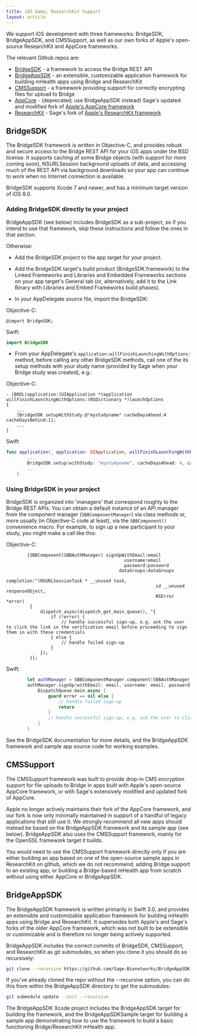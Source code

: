 ```yaml
---
title: iOS &amp; ResearchKit Support
layout: article
---
```


<div class="ui positive message">
We support iOS development with three frameworks: BridgeSDK, BridgeAppSDK, and CMSSupport, as well as our own forks of Apple's open-source ResearchKit and AppCore frameworks.

The relevant Github repos are:

<ul>
    <li>
        <a href="https://github.com/Sage-Bionetworks/Bridge-iOS-SDK.git">BridgeSDK</a> - a framework to access the Bridge REST API
    </li>
    <li>
        <a href="https://github.com/Sage-Bionetworks/BridgeAppSDK.git">BridgeAppSDK</a> - an extensible, customizable application framework for building mHealth apps using Bridge and ResearchKit
    </li>
	<li>
		<a href="https://github.com/Sage-Bionetworks/CMSSupport.git">CMSSupport</a> - a framework providing support for correctly encrypting files for upload to Bridge
	</li>
	<li>
		<a href="https://github.com/Sage-Bionetworks/AppCore.git">AppCore</a> - (deprecated; use BridgeAppSDK instead) Sage's updated and modified fork of <a href="https://github.com/ResearchKit/AppCore.git">Apple's AppCore framework</a>
	</li>
	<li>
		<a href="https://github.com/Sage-Bionetworks/ResearchKit.git">ResearchKit</a> - Sage's fork of <a href="https://github.com/ResearchKit/ResearchKit.git">Apple's ResearchKit framework</a>
	</li>
</ul>
</div>

## BridgeSDK

The BridgeSDK framework is written in Objective-C, and provides robust and secure access to the Bridge REST API for your iOS apps under the BSD license. It supports caching of some Bridge objects (with support for more coming soon), NSURLSession background uploads of data, and accessing much of the REST API via background downloads so your app can continue to work when no Internet connection is available.

BridgeSDK supports Xcode 7 and newer, and has a minimum target version of iOS 8.0.

### Adding BridgeSDK directly to your project

BridgeAppSDK (see below) includes BridgeSDK as a sub-project, so if you intend to use that framework, skip these instructions and follow the ones in that section.

Otherwise:

- Add the BridgeSDK project to the app target for your project.

- Add the BridgeSDK target's build product (BridgeSDK.framework) to the Linked Frameworks and Libraries and Embedded Frameworks sections on your app target's General tab (or, alternatively, add it to the Link Binary with Libraries and Embed Frameworks build phases).

- In your AppDelegate source file, import the BridgeSDK:

Objective-C:
```objc
@import BridgeSDK;
```

Swift:
```swift
import BridgeSDK
```

- From your AppDelegate's `application:willFinishLaunchingWithOptions:` method, before calling any other BridgeSDK methods, call one of the its setup methods with your study name (provided by Sage when your Bridge study was created), e.g.:

Objective-C:
```objc
- (BOOL)application:(UIApplication *)application willFinishLaunchingWithOptions:(NSDictionary *)launchOptions
{
	...
	[BridgeSDK setupWithStudy:@"mystudyname" cacheDaysAhead:4 cacheDaysBehind:1];
	...
}
```

Swift:
```swift
func application(_ application: UIApplication, willFinishLaunchingWithOptions launchOptions: [UIApplicationLaunchOptionsKey: Any]?) -> Bool {
        ...
        BridgeSDK.setup(withStudy: "mystudyname", cacheDaysAhead: 4, cacheDaysBehind: 1)
        ...
    }
```

### Using BridgeSDK in your project

BridgeSDK is organized into 'managers' that correspond roughly to the Bridge REST APIs. You can obtain a default instance of an API manager from the component manager (`SBBComponentManager`) via class methods or, more usually (in Objective-C code at least), via the `SBBComponent()` convenience macro. For example, to sign up a new participant to your study, you might make a call like this:

Objective-C:
```objc
        [SBBComponent(SBBAuthManager) signUpWithEmail:email
                                             username:email
                                             password:password
                                           dataGroups:dataGroups
                                           completion:^(NSURLSessionTask * __unused task,
                                                         id __unused responseObject,
                                                         NSError *error)
         {
             dispatch_async(dispatch_get_main_queue(), ^{
                 if (!error) {
                     // handle successful sign-up, e.g. ask the user to click the link in the verification email before proceeding to sign them in with these credentials
                 } else {
					 // handle failed sign-up
				 }
             });
         }];
```

Swift:
```swift
        let authManager = SBBComponentManager.component(SBBAuthManager.self) as! SBBAuthManagerProtocol
        authManager.signUp(withEmail: email, username: email, password: password) { (_, responseObject, error) in
            DispatchQueue.main.async {
                guard error == nil else {
                    // handle failed sign-up
                    return
                }
                // handle successful sign-up, e.g. ask the user to click the link in the verification email before proceeding to sign them in with these credentials
            }
        }
```

See the BridgeSDK documentation for more details, and the BridgeAppSDK framework and sample app source code for working examples.

## CMSSupport

The CMSSupport framework was built to provide drop-in CMS encryption support for file uploads to Bridge in apps built with Apple's open-source AppCore framework, or with Sage's extensively modified and updated fork of AppCore. 

Apple no longer actively maintains their fork of the AppCore framework, and our fork is now only minimally maintained in support of a handful of legacy applications that still use it. We strongly recommend all new apps should instead be based on the BridgeAppSDK framework and its sample app (see below). BridgeAppSDK also uses the CMSSupport framework, mainly for the OpenSSL framework target it builds.

You would need to use the CMSSupport framework directly only if you are either building an app based on one of the open-source sample apps in ResearchKit on github, which we do not recommend; adding Bridge support to an existing app; or building a Bridge-based mHealth app from scratch without using either AppCore or BridgeAppSDK.

## BridgeAppSDK

The BridgeAppSDK framework is written primarily in Swift 3.0, and provides an extensible and customizable application framework for building mHealth apps using Bridge and ResearchKit. It supersedes both Apple's and Sage's forks of the older AppCore framework, which was not built to be extensible or customizable and is therefore no longer being actively supported.

BridgeAppSDK includes the correct commits of BridgeSDK, CMSSupport, and ResearchKit as git submodules, so when you clone it you should do so recursively:

```bash
git clone --recursive https://github.com/Sage-Bionetworks/BridgeAppSDK.git
```

If you've already cloned the repo without the --recursive option, you can do this from within the BridgeAppSDK directory to get the submodules:

```bash
git submodule update --init --recursive
```

The BridgeAppSDK Xcode project includes the BridgeAppSDK target for building the framework, and the BridgeAppSDKSample target for building a sample app demonstrating how to use the framework to build a basic functioning Bridge/ResearchKit mHealth app.

